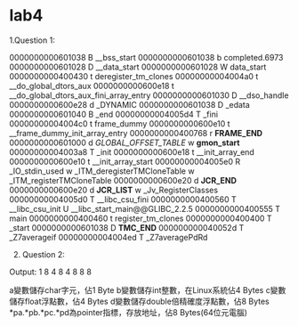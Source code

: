 # lab4


1.Question 1:

  0000000000601038 B __bss_start
  0000000000601038 b completed.6973
  0000000000601028 D __data_start
  0000000000601028 W data_start
  0000000000400430 t deregister_tm_clones
  00000000004004a0 t __do_global_dtors_aux
  0000000000600e18 t __do_global_dtors_aux_fini_array_entry
  0000000000601030 D __dso_handle
0000000000600e28 d _DYNAMIC
0000000000601038 D _edata
0000000000601040 B _end
00000000004005d4 T _fini
00000000004004c0 t frame_dummy
0000000000600e10 t __frame_dummy_init_array_entry
0000000000400768 r __FRAME_END__
0000000000601000 d _GLOBAL_OFFSET_TABLE_
                 w __gmon_start__
00000000004003a8 T _init
0000000000600e18 t __init_array_end
0000000000600e10 t __init_array_start
00000000004005e0 R _IO_stdin_used
                 w _ITM_deregisterTMCloneTable
                 w _ITM_registerTMCloneTable
0000000000600e20 d __JCR_END__
0000000000600e20 d __JCR_LIST__
                 w _Jv_RegisterClasses
00000000004005d0 T __libc_csu_fini
0000000000400560 T __libc_csu_init
                 U __libc_start_main@@GLIBC_2.2.5
0000000000400555 T main
0000000000400460 t register_tm_clones
0000000000400400 T _start
0000000000601038 D __TMC_END__
000000000040052d T _Z7averageif
00000000004004ed T _Z7averagePdRd


2. Question 2:

Output:
1 8
4 8
4 8
8 8

a變數儲存char字元，佔1 Byte
b變數儲存int整數，在Linux系統佔4 Bytes
c變數儲存float浮點數，佔4 Bytes
d變數儲存double倍精確度浮點數，佔8 Bytes
*pa.*pb.*pc.*pd為pointer指標，存放地址，佔8 Bytes(64位元電腦)




